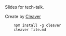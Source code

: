 Slides for tech-talk.

Create by [Cleaver](http://jdan.github.io/cleaver/)


```
    npm install -g cleaver
    cleaver file.md
```
